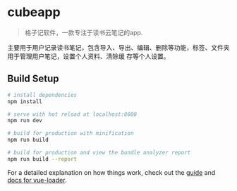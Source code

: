 # cubeapp

> 格子记软件，一款专注于读书云笔记的app.

主要用于用户记录读书笔记，包含导入、导出、编辑、删除等功能，标签、文件夹用于管理用户笔记，设置个人资料、清除缓
存等个人设置。

## Build Setup

``` bash
# install dependencies
npm install

# serve with hot reload at localhost:8080
npm run dev

# build for production with minification
npm run build

# build for production and view the bundle analyzer report
npm run build --report
```

For a detailed explanation on how things work, check out the [guide](http://vuejs-templates.github.io/webpack/) and [docs for vue-loader](http://vuejs.github.io/vue-loader).

